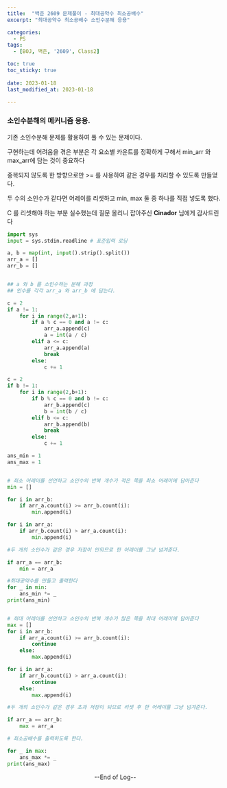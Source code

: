 ```yaml
---
title:  "백준 2609 문제풀이 - 최대공약수 최소공배수" 
excerpt: "최대공약수 최소공배수 소인수분해 응용"

categories:
  - PS
tags:
  - [BOJ, 백준, '2609', Class2]

toc: true
toc_sticky: true
 
date: 2023-01-18
last_modified_at: 2023-01-18

---
```


### 소인수분해의 메커니즘 응용.

기존 소인수분해 문제를 활용하여 풀 수 있는 문제이다.

구현하는데 어려움을 겪은 부분은 각 요소별 카운트를 정확하게 구해서 min_arr 와 max_arr에 담는 것이 중요하다

중복되지 않도록 한 방향으로만 >= 를 사용하여 같은 경우를 처리할 수 있도록 만들었다.

두 수의 소인수가 같다면 어레이를 리셋하고 min, max 둘 중 하나를 직접 넣도록 했다.

C 를 리셋해야 하는 부분 실수했는데 질문 올리니 잡아주신 **Cinador** 님에게 감사드린다


```python
import sys
input = sys.stdin.readline # 표준입력 로딩

a, b = map(int, input().strip().split())
arr_a = []
arr_b = []


## a 와 b 를 소인수하는 분해 과정
## 인수를 각각 arr_a 와 arr_b 에 담는다.

c = 2
if a != 1:
    for i in range(2,a+1):
        if a % c == 0 and a != c:
            arr_a.append(c)
            a = int(a / c)
        elif a <= c:
            arr_a.append(a)
            break
        else:
            c += 1

c = 2
if b != 1:
    for i in range(2,b+1):
        if b % c == 0 and b != c:
            arr_b.append(c)
            b = int(b / c)
        elif b <= c:
            arr_b.append(b)
            break
        else:
            c += 1

ans_min = 1
ans_max = 1


# 최소 어레이를 선언하고 소인수의 반복 개수가 적은 쪽을 최소 어레이에 담아준다
min = []

for i in arr_b:
    if arr_a.count(i) >= arr_b.count(i):
        min.append(i)

for i in arr_a:
    if arr_b.count(i) > arr_a.count(i):
        min.append(i)

#두 개의 소인수가 같은 경우 저장이 안되므로 한 어레이를 그냥 넘겨준다.

if arr_a == arr_b:
    min = arr_a

#최대공약수를 만들고 출력한다
for _ in min:
    ans_min *= _
print(ans_min)


# 최대 어레이를 선언하고 소인수의 반복 개수가 많은 쪽을 최대 어레이에 담아준다
max = []
for i in arr_b:
    if arr_a.count(i) >= arr_b.count(i):
        continue
    else:
        max.append(i)

for i in arr_a:
    if arr_b.count(i) > arr_a.count(i):
        continue
    else:
        max.append(i)

#두 개의 소인수가 같은 경우 초과 저장이 되므로 리셋 후 한 어레이를 그냥 넘겨준다.

if arr_a == arr_b:
    max = arr_a

# 최소공배수를 출력하도록 한다.

for _ in max:
    ans_max *= _
print(ans_max)
```



<center> --End of Log-- </center>

